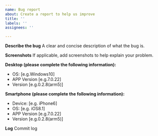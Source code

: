 ```yaml
---
name: Bug report
about: Create a report to help us improve
title: ''
labels: ''
assignees: ''

---
```


**Describe the bug**
A clear and concise description of what the bug is.

**Screenshots**
If applicable, add screenshots to help explain your problem.

**Desktop (please complete the following information):**
 - OS: [e.g.Windows10]
 - APP Version [e.g.7.0.22]
 - Version [e.g.0.2.8(arm5)]

**Smartphone (please complete the following information):**
 - Device: [e.g. iPhone6]
 - OS: [e.g. iOS8.1]
 - APP Version [e.g.7.0.22]
 - Version [e.g.0.2.8(arm5)]

**Log**
Commit log
